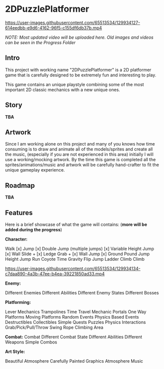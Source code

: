 # 2DPuzzlePlatformer

https://user-images.githubusercontent.com/65513534/129934127-614eedbb-e9d6-4162-96f5-c155df6db37b.mp4

*NOTE: Most updated video will be uploaded here. Old images and videos can be seen in the Progress Folder*

## Intro

This project with working name "2DPuzzlePlatformer" is a 2D platformer game that is carefully designed to be extremely fun and interesting to play.

This game contains an unique playstyle combining some of the most important 2D classic mechanics with a new unique ones.

## Story

**TBA**

## Artwork

Since I am working alone on this project and many of you knows how time consuming is to draw and animate all of the models/sprites and create all the music, (especially if you are not experienced in this area) initially I will use a working/mocking artwork.
By the time this game is completed all the sprites/animations/music and artwork will be carefully hand-crafter to fit the unique gameplay experience.

## Roadmap

**TBA**

## Features

Here is a brief showcase of what the game will contains: (**more will be added during the progress**)

**Character:**

Walk [x]
Jump [x]
Double Jump (multiple jumps) [x]
Variable Height Jump [x]
Wall Slide + [x]
Ledge Grab + [x]
Wall Jump [x]
Ground Pound Jump
Height Jump
Run
Coyote Time
Gravity Flip Jump
Ladder Climb
Climb

https://user-images.githubusercontent.com/65513534/129934134-c7daa890-4a3b-47ee-b4ea-39221850ad33.mp4



**Enemy:**

Different Enemies
Different Abilities
Different Enemy States
Different Bosses


**Platforming:**

Lever Mechanics
Trampolines
Time Travel Mechanic
Portals
One Way Platforms
Moving Platforms
Random Events
Physics Based Events
Destructibles
Collectibles
Simple Quests
Puzzles
Physics Interactions
Grab/Pick/Pull/Throw
Swing Rope 
Climbing Area


**Combat:**
Combat
Different Combat State
Different Abilities
Different Weapons
Simple Combos


**Art Style:**

Beautiful Atmosphere
Carefully Painted Graphics
Atmosphere Music
















